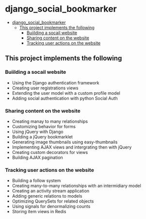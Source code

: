 # django_social_bookmarker

- [django\_social\_bookmarker](#django_social_bookmarker)
  - [This project implements the following](#this-project-implements-the-following)
    - [Buiilding a socail website](#buiilding-a-socail-website)
    - [Sharing content on the website](#sharing-content-on-the-website)
    - [Tracking user actions on the website](#tracking-user-actions-on-the-website)


## This project implements the following

### Buiilding a socail website
- Using the Django authentication framework
- Creating user registrations views
- Extending the user model with a custom profile model
- Adding social authentication with python Social Auth

### Sharing content on the website
- Creating manay to many relationships
- Customizing behavior for forms
- Using jQuery with Django
- Building a jQuery bookmarklet
- Generating image thumbnails using easy-thumbnails
- Implementing AJAX views and intergrating then with jQuery
- Creating custom decorators for views
- Building AJAX pagination

### Tracking user actions on the website
- Building a follow system
- Creating many-to-many relationships with an intermidiary model
- Creating an activity stream application
- Adding generic relations to models
- Optimizing QuerySets for related objects
- Using signals for denormalizing counts
- Storing item views in Redis
  